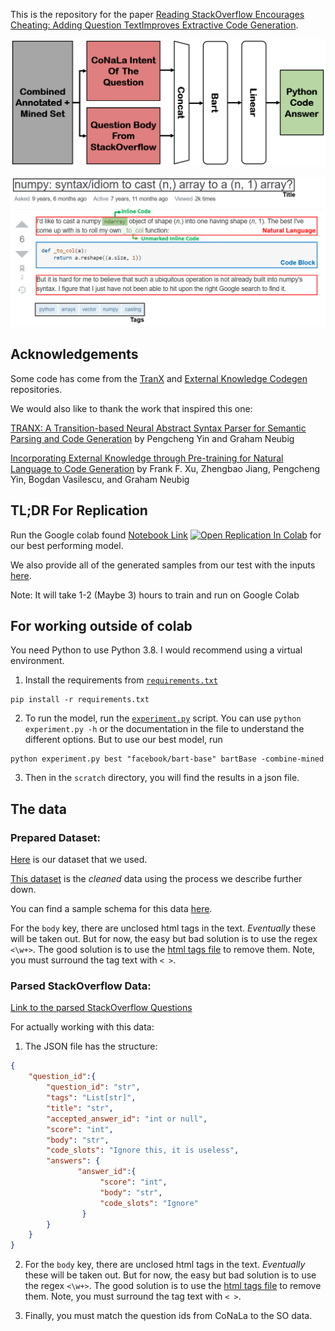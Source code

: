 This is the repository for the paper [Reading StackOverflow Encourages Cheating: Adding Question TextImproves Extractive Code Generation]().

![Our Approach](https://github.com/gabeorlanski/stackoverflow-encourages-cheating/blob/main/data/approach_figure.PNG)

![Labeled Example](https://github.com/gabeorlanski/stackoverflow-encourages-cheating/blob/main/data/labeled_example.PNG)

## Acknowledgements

Some code has come from the [TranX](https://github.com/pcyin/tranx) 
and [External Knowledge Codegen](https://github.com/neulab/external-knowledge-codegen) repositories.

We would also like to thank the work that inspired this one:

[TRANX: A Transition-based Neural Abstract Syntax Parser for Semantic Parsing and Code Generation](https://www.aclweb.org/anthology/D18-2002/) by Pengcheng Yin and Graham Neubig

[Incorporating External Knowledge through Pre-training for Natural Language to Code Generation](https://www.aclweb.org/anthology/2020.acl-main.538/) by Frank F. Xu, Zhengbao Jiang, Pengcheng Yin, Bogdan Vasilescu, and Graham Neubig 


## TL;DR For Replication

Run the Google colab found [Notebook Link](https://github.com/gabeorlanski/stackoverflow-encourages-cheating/blob/main/BART_CG_Experiments.ipynb) [![Open Replication In Colab](https://colab.research.google.com/assets/colab-badge.svg)](https://colab.research.google.com/github/gabeorlanski/stackoverflow-encourages-cheating/blob/main/BART_CG_Experiments.ipynb) for our best performing model.

We also provide all of the generated samples from our test with the inputs [here](https://github.com/gabeorlanski/stackoverflow-encourages-cheating/blob/main/data/generated.txt).

Note: It will take 1-2 (Maybe 3) hours to train and run on Google Colab

## For working outside of colab

You need Python to use Python 3.8. I would recommend using a virtual environment.

1. Install the requirements from [`requirements.txt`](https://github.com/gabeorlanski/stackoverflow-encourages-cheating/blob/main/requirements.txt)
```shell script
pip install -r requirements.txt
```

2. To run the model, run the [`experiment.py`](https://github.com/gabeorlanski/stackoverflow-encourages-cheating/blob/main/experiment.py) script. You can use `python experiment.py -h` or 
the documentation in the file to understand the different options. But to use our best model, run 
```shell script
python experiment.py best "facebook/bart-base" bartBase -combine-mined
```

3. Then in the `scratch` directory, you will find the results in a json file. 

## The data

### Prepared Dataset:

[Here](https://www.dropbox.com/s/xv3zcutli07w37w/base_dataset.zip?dl=0) is our dataset that we used.

[This dataset](https://www.dropbox.com/s/imcpjvs2gy31tvf/cleaned_so_data.rar?dl=00) is the _cleaned_ data using the process we describe further down.

You can find a sample schema for this data [here](https://github.com/gabeorlanski/stackoverflow-encourages-cheating/blob/main/data/base_dataset_sample.json).

For the `body` key, there are unclosed html tags in the text. *Eventually* these will be taken 
out. But for now, the easy but bad solution is to use the regex `<\w+>`. The good solution is to use 
the [html tags file](https://github.com/gabeorlanski/stackoverflow-encourages-cheating/blob/main/data/html_tags.txt) 
to remove them. Note, you must surround the tag text with `< >`.    

### Parsed StackOverflow Data:

[Link to the parsed StackOverflow Questions](https://www.dropbox.com/s/imcpjvs2gy31tvf/cleaned_so_data.rar?dl=0)

For actually working with this data:

1. The JSON file has the structure:
```json
{
    "question_id":{
        "question_id": "str",
        "tags": "List[str]",
        "title": "str",
        "accepted_answer_id": "int or null",
        "score": "int",
        "body": "str",
        "code_slots": "Ignore this, it is useless",
        "answers": {
               "answer_id":{
                    "score": "int",
                    "body": "str",
                    "code_slots": "Ignore"
                }    
        }
    }
}
``` 

2. For the `body` key, there are unclosed html tags in the text. *Eventually* these will be taken 
out. But for now, the easy but bad solution is to use the regex `<\w+>`. The good solution is to use 
the [html tags file](https://github.com/gabeorlanski/stackoverflow-encourages-cheating/blob/main/data/html_tags.txt) 
to remove them. Note, you must surround the tag text with `< >`.    

3. Finally, you must match the question ids from CoNaLa to the SO data.
